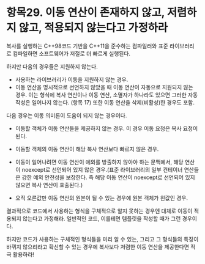 # 항목29. 이동 연산이 존재하지 않고, 저렴하지 않고, 적용되지 않는다고 가정하라

복사를 실행하는 C++98코드 기반을 C++11을 준수하는 컴파일러와 표준 라이브러리로 컴파일하면 소프트웨어가 저절로 더 빠르게 실행된다.

하지만 다음의 경우들은 지원하지 않는다.

- 사용하는 라이브러리가 이동을 지원하지 않는 경우.
- 이동 연산을 명시적으로 선언하지 않았을 때 이동 연산이 자동으로 지원되지 않는 경우. 이는 형식에 복사 연산이나 이동 연산, 소멸자가 하나라도 있으면 그러한 자동 작성은 일어나지 않는다. (항목 17) 또한 이동 연산을 삭제(비활성)한 경우도 포함.

다음 경우는 이동 의미론이 도움이 되지 않는 경우이다.

- 이동할 객체가 이동 연산들을 제공하지 않는 경우. 이 경우 이동 요청은 복사 요청이 된다.

- 이동할 객체의 이동 연산이 해당 복사 연산보다 빠르지 않은 경우.

- 이동이 일어나려면 이동 연산이 예외를 방출하지 않아야 하는 문맥에서, 해당 연산이 noexcept로 선언되어 있지 않은 경우.(표준 라이브러리의 일부 컨테이너 연산들은 강한 예외 안전성을 보장한다. 즉 해당 이동 연산이 noexcept로 선언되어 있지 않으면 복사 연산이 호출된다.)

- 오직 오른값만 이동 연산의 원본이 될 수 있는 경우에 원본 객체가 왼값인 경우.



결과적으로 코드에서 사용하는 형식을 구체적으로 알지 못하는 경우엔 대체로 이동이 적용되지 않는다고 가정해라. 일반적인 코드, 이를테면 템플릿을 작성할 때가 그런 경우이다.

하지만 코드가 사용하는 구체적인 형식들을 미리 알 수 있는, 그리고 그 형식들의 특징이 바뀌지 않으리라고 확신할 수 있는 경우에 복사보다 저렴한 이동 연산을 제공한다면 적극 활용하라!
